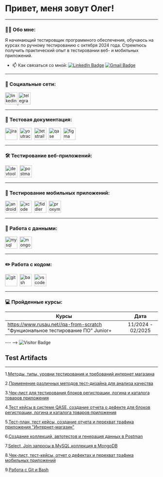 # Привет, меня зовут Олег!

---

### 👨‍💻 Обо мне:

Я начинающий тестировщик программного обеспечения, обучаюсь на курсах по ручному тестированию с октября 2024 года. Стремлюсь получить практический опыт в тестировании веб- и мобильных приложений.

- 📫 Как связаться со мной: [![LinkedIn Badge](https://img.shields.io/badge/-@alehzhukouskii-blue?style=flat&logo=LinkedIn&logoColor=white)](https://www.linkedin.com/in/aleh-zhukouskii/) [![Gmail Badge](https://img.shields.io/badge/-Gmail-red?style=flat&logo=Gmail&logoColor=white)](mailto:olegstalinvest@gmail.com)

---

### 🤝 Социальные сети:

  <div id="badges">
    <a href="https://www.linkedin.com/in/aleh-zhukouskii/" target="_blank">
      <img src="https://cdn-icons-png.flaticon.com/512/2504/2504799.png" width="40" height="40" alt="linkedin" />
    </a>
    <a href="https://t.me/Allxx09" target="_blank">
      <img src="https://cdn-icons-png.flaticon.com/512/2111/2111646.png" width="40" height="40" alt="telegram" />
    </a>
  </div>

---

### 📁 Тестовая документация:

<div>
  <img src="https://cdn.jsdelivr.net/gh/devicons/devicon/icons/jira/jira-original.svg" title="jira" alt="jira" width="40" height="40"/>&nbsp
  <img src="https://upload.wikimedia.org/wikipedia/commons/thumb/8/8d/YouTrack_Icon.svg/1024px-YouTrack_Icon.svg.png?20200803082248" title="youtrack" alt="youtrack" width="40" height="40"/>&nbsp
  <img src="https://img.icons8.com/?size=100&id=rWQ6Qj4WSwBn&format=png&color=000000" title="testrail" alt="tetstrail" width="40" height="40"/>&nbsp
  <img src="https://luna1.co/eb0187.png" title="qase" alt="qase" width="40" height="40"/>&nbsp
  <img src="https://cdn.jsdelivr.net/gh/devicons/devicon/icons/figma/figma-original.svg" title="figma" alt="figma" width="40" height="40"/>&nbsp
</div>

---

### 🛠 Тестирование веб-приложений:

<div>
  <img src="https://d33wubrfki0l68.cloudfront.net/38b5c953a4667366685d55db55d057c86db1fc54/a0fdc/static/acae6b24d940347661ca901ea07f47c1/chrome-dev-logo-icon.png" title="devtools" alt="devtools" width="40" height="40"/>&nbsp
  <img src="https://seeklogo.com/images/P/postman-logo-0087CA0D15-seeklogo.com.png" title="postman" alt="postman" width="40" height="40"/>&nbsp
</div>

---

### 📱 Тестирование мобильных приложений:

<div>
  <img src="https://cdn.jsdelivr.net/gh/devicons/devicon/icons/androidstudio/androidstudio-original.svg" title="android-studio" alt="android-studio" width="40" height="40"/>&nbsp
  <img src="https://cdn.jsdelivr.net/gh/devicons/devicon/icons/xcode/xcode-original.svg" title="xcode" alt="xcode" width="40" height="40"/>&nbsp
  <img src="https://www.megaleechers.com/storage/Fiddler-Everywhere-Icon.png" title="fiddler" alt="fiddler" width="40" height="40"/>&nbsp
  <img src="https://pbs.twimg.com/profile_images/1589614420766126080/slAIVDtr_400x400.jpg" title="proxyman" alt="proxyman" width="40" height="40"/>&nbsp
</div>


---

### 💾 Работа с данными:

<div>
  <img src="https://cdn.jsdelivr.net/gh/devicons/devicon/icons/mysql/mysql-original.svg" title="mysql" alt="mysql" width="40" height="40"/>&nbsp
  <img src="https://cdn.jsdelivr.net/gh/devicons/devicon/icons/mongodb/mongodb-original.svg" title="mongodb" alt="mongodb" width="40" height="40"/>&nbsp
</div>

---

### ✏️ Работа с кодом:

<div>
  <img src="https://cdn.jsdelivr.net/gh/devicons/devicon/icons/git/git-original.svg" title="git" alt="git" width="40" height="40"/>&nbsp
  <img src="https://upload.wikimedia.org/wikipedia/commons/thumb/4/4b/Bash_Logo_Colored.svg/1024px-Bash_Logo_Colored.svg.png?20180723054350" title="bash" alt="bash" width="40" height="40"/>&nbsp
  <img src="https://cdn.jsdelivr.net/gh/devicons/devicon/icons/vscode/vscode-original.svg" title="vscode" alt="vscode" width="40" height="40"/>&nbsp
  
</div>

---

 ### 💻 Пройденные курсы:

| Курсы                                                           | Дата              |
| ----------------------------------------------------------------| :---------------: |
| https://www.rusau.net//qa-from-scratch "Фунциональное тестирование ПО" Junior+                            | 11/2024 - 02/2025 |
--- -->
![Visitor Badge](https://visitor-badge.laobi.icu/badge?page_id=testrusau)


## Test Artifacts
---
1.[Методы, типы, уровни тестирования и требований интернет магазина ](https://github.com/ZHUKOUSKI-76/theory/blob/main/README.md)

2.[Применение различных методов тест-дизайна для анализа качества](https://github.com/ZHUKOUSKI-76/design/commit/5813ca1c23532adc855d4c2e4502e1a0618d10f3)

3.[Чек-лист для тестирования блоков регистрации, логина и каталога товаров приложения](https://github.com/ZHUKOUSKI-76/docs/commit/3cd07832be6)

4.[Тест кейсы в системе QASE, создание отчета о дефекте для блоков регистрации, логина и каталога товаров приложения](https://github.com/ZHUKOUSKI-76/Testing-Documentation/commit/adfef18ff8019d2b4d44b4aea994a2b98a1c6dc9)

5.[Тест-план, тест кейсы, создание отчета и перехват трафика приложения "Интернет-магазин"](https://github.com/ZHUKOUSKI-76/web/commit/ca4f67f35a0be8836cebeecba6442489b145f483)

6.[Создание коллекций, автотестов и генерация данных в Postman](https://github.com/ZHUKOUSKI-76/api/commit/b2cda43ad043ab333bdac9176422689870e91aaa)

7.[Select, Join запросы в MySQL,коллекция в MongoDB](https://github.com/ZHUKOUSKI-76/database/commit/5de1ad5208d095dd44977241aed2013137caa413)

8.[Чек-лист, тест-кейсы, отчет о дефектах и перехват трафика мобильных приложений](https://github.com/ZHUKOUSKI-76/mobile/commit/5d82a2d277a7b27b5c2a55ab57bc79d877ee4f45)

9.[Работа с Git и Bash](https://github.com/ZHUKOUSKI-76/git_bash/commit/40cc2ab6e4447b198f54c74a94727f97e7481971)


